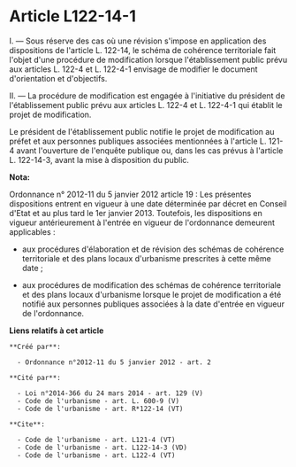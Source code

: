 # Article L122-14-1

I. ― Sous réserve des cas où une révision s'impose en application des dispositions de l'article L. 122-14, le schéma de
cohérence territoriale fait l'objet d'une procédure de modification lorsque l'établissement public prévu aux articles L.
122-4 et L. 122-4-1 envisage de modifier le document d'orientation et d'objectifs. 

II. ― La procédure de modification est engagée à l'initiative du président de l'établissement public prévu aux articles L.
122-4 et L. 122-4-1 qui établit le projet de modification. 

Le président de l'établissement public notifie le projet de modification au préfet et aux personnes publiques associées
mentionnées à l'article L. 121-4 avant l'ouverture de l'enquête publique ou, dans les cas prévus à l'article L. 122-14-3,
avant la mise à disposition du public.

**Nota:**

Ordonnance n° 2012-11 du 5 janvier 2012 article 19 : Les présentes dispositions entrent en vigueur à une date déterminée par
décret en Conseil d'Etat et au plus tard le 1er janvier 2013. Toutefois, les dispositions en vigueur antérieurement à
l'entrée en vigueur de l'ordonnance demeurent applicables :

- aux procédures d'élaboration et de révision des schémas de cohérence territoriale et des plans locaux d'urbanisme
prescrites à cette même date ;

- aux procédures de modification des schémas de cohérence territoriale et des plans locaux d'urbanisme lorsque le projet de
modification a été notifié aux personnes publiques associées à la date d'entrée en vigueur de l'ordonnance.

**Liens relatifs à cet article**

	**Créé par**:

	  - Ordonnance n°2012-11 du 5 janvier 2012 - art. 2

	**Cité par**:

	  - Loi n°2014-366 du 24 mars 2014 - art. 129 (V)
	  - Code de l'urbanisme - art. L. 600-9 (V)
	  - Code de l'urbanisme - art. R*122-14 (VT)

	**Cite**:

	  - Code de l'urbanisme - art. L121-4 (VT)
	  - Code de l'urbanisme - art. L122-14-3 (VD)
	  - Code de l'urbanisme - art. L122-4 (VT)
